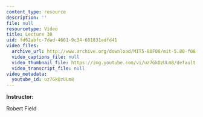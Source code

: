 ```yaml
---
content_type: resource
description: ''
file: null
resourcetype: Video
title: Lecture 30
uid: fd62abfc-7dad-4661-9c34-681831adfd41
video_files:
  archive_url: http://www.archive.org/download/MIT5-80F08/mit-5.80-f08-lec30_300k.mp4
  video_captions_file: null
  video_thumbnail_file: https://img.youtube.com/vi/uz7GkOzULm8/default.jpg
  video_transcript_file: null
video_metadata:
  youtube_id: uz7GkOzULm8
---
```


**Instructor:**

Robert Field